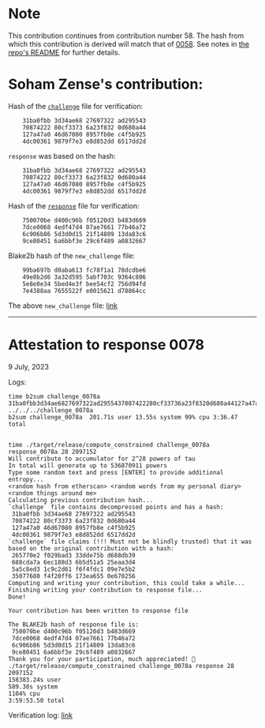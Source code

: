 # Note

This contribution continues from contribution number 58. The hash from which this contribution is derived will match that of [0058](../0058_rasikh_response/). See notes in [the repo's README](../README.md) for further details.

# Soham Zense's contribution:

Hash of the [`challenge`](https://pse-trusted-setup-ppot.s3.eu-central-1.amazonaws.com/challenge_0078a) file for verification:

```
	31ba0fbb 3d34ae68 27697322 ad295543
	70874222 80cf3373 6a23f832 0d680a44
	127a47a0 46d67080 8957fb8e c4f5b925
	4dc00361 9879f7e3 e8d852dd 6517dd2d
```

`response` was based on the hash:

```
	31ba0fbb 3d34ae68 27697322 ad295543
	70874222 80cf3373 6a23f832 0d680a44
	127a47a0 46d67080 8957fb8e c4f5b925
	4dc00361 9879f7e3 e8d852dd 6517dd2d 
```

Hash of the [`response`](https://pse-trusted-setup-ppot.s3.eu-central-1.amazonaws.com/response_0078_soham) file for verification:

```
	750070be d400c96b f05120d3 b483d669
	7dce0068 4edf47d4 07ae7661 77b46a72
	6c906b86 5d3d0d15 21f14809 13da83c6
	9ce80451 6a6bbf3e 29c6f489 a0832667 
```

Blake2b hash of the `new_challenge` file:

```
	99ba697b d0aba613 fc78f1a1 78dcdbe6 
	49e8b2d6 3a32d595 5abf703c 9364c806 
	5e8e0e34 5bed4e3f bee54cf2 756d94fd 
	7e4388aa 7655522f e0015621 d78864cc 
```

The above `new_challenge` file: [link](https://pse-trusted-setup-ppot.s3.eu-central-1.amazonaws.com/challenge_0079)

***

# Attestation to response 0078
9 July, 2023

Logs:
```
time b2sum challenge_0078a
31ba0fbb3d34ae6827697322ad2955437087422280cf33736a23f8320d680a44127a47a046d670808957fb8ec4f5b9254dc003619879f7e3e8d852dd6517dd2d  ../../../challenge_0078a
b2sum challenge_0078a  201.71s user 13.55s system 99% cpu 3:36.47 total


time ./target/release/compute_constrained challenge_0078a response_0078a 28 2097152
Will contribute to accumulator for 2^28 powers of tau
In total will generate up to 536870911 powers
Type some random text and press [ENTER] to provide additional entropy...
<random hash from etherscan> <random words from my personal diary> <random things around me>
Calculating previous contribution hash...
`challenge` file contains decompressed points and has a hash:
 31ba0fbb 3d34ae68 27697322 ad295543 
 70874222 80cf3373 6a23f832 0d680a44 
 127a47a0 46d67080 8957fb8e c4f5b925 
 4dc00361 9879f7e3 e8d852dd 6517dd2d 
`challenge` file claims (!!! Must not be blindly trusted) that it was based on the original contribution with a hash:
 265770e2 f029bad3 33dde75b d688db39 
 688cda7a 6ec188d3 6b5d51a5 25eaa3d4 
 5a5c8ed3 1c9c2d61 f6f4fdc1 09e7e5b2 
 35077680 f4f20ff6 173ea655 0e670256 
Computing and writing your contribution, this could take a while...
Finishing writing your contribution to response file...
Done!

Your contribution has been written to response file

The BLAKE2b hash of response file is:
 750070be d400c96b f05120d3 b483d669 
 7dce0068 4edf47d4 07ae7661 77b46a72 
 6c906b86 5d3d0d15 21f14809 13da83c6 
 9ce80451 6a6bbf3e 29c6f489 a0832667 
Thank you for your participation, much appreciated! 🙂
./target/release/compute_constrained challenge_0078a response 28 2097152  
158383.24s user 
589.38s system 
1104% cpu 
3:59:53.50 total
```


Verification log: [link](https://s3.console.aws.amazon.com/s3/object/pse-trusted-setup-ppot?region=eu-central-1&prefix=log_0078.txt)